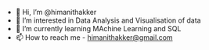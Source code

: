 - 👋 Hi, I’m @himanithakker
- 👀 I’m interested in Data Analysis and Visualisation of data 
- 🌱 I’m currently learning MAchine Learning and SQL
- 📫 How to reach me - himanithakker@gmail.com

<!---
himanithakker/himanithakker is a ✨ special ✨ repository because its `README.md` (this file) appears on your GitHub profile.
You can click the Preview link to take a look at your changes.
--->
